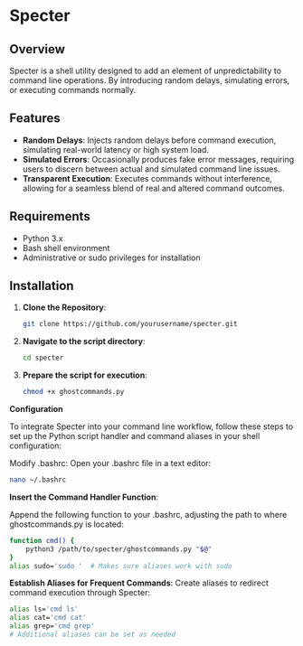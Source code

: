 # Specter

## Overview
Specter is a shell utility designed to add an element of unpredictability to command line operations. By introducing random delays, simulating errors, or executing commands normally.

## Features
- **Random Delays**: Injects random delays before command execution, simulating real-world latency or high system load.
- **Simulated Errors**: Occasionally produces fake error messages, requiring users to discern between actual and simulated command line issues.
- **Transparent Execution**: Executes commands without interference, allowing for a seamless blend of real and altered command outcomes.

## Requirements
- Python 3.x
- Bash shell environment
- Administrative or sudo privileges for installation

## Installation
1. **Clone the Repository**:
   ```bash
   git clone https://github.com/yourusername/specter.git


2. **Navigate to the script directory**:
   ```bash
   cd specter

3. **Prepare the script for execution**:
   ```bash
   chmod +x ghostcommands.py

**Configuration**

To integrate Specter into your command line workflow, follow these steps to set up the Python script handler and command aliases in your shell configuration:

Modify .bashrc:
Open your .bashrc file in a text editor:
```bash
nano ~/.bashrc
```
**Insert the Command Handler Function**:

Append the following function to your .bashrc, adjusting the path to where ghostcommands.py is located:
```bash
function cmd() {
    python3 /path/to/specter/ghostcommands.py "$@"
}
alias sudo='sudo '  # Makes sure aliases work with sudo
```

**Establish Aliases for Frequent Commands**:
Create aliases to redirect command execution through Specter:
```bash
alias ls='cmd ls'
alias cat='cmd cat'
alias grep='cmd grep'
# Additional aliases can be set as needed
```
